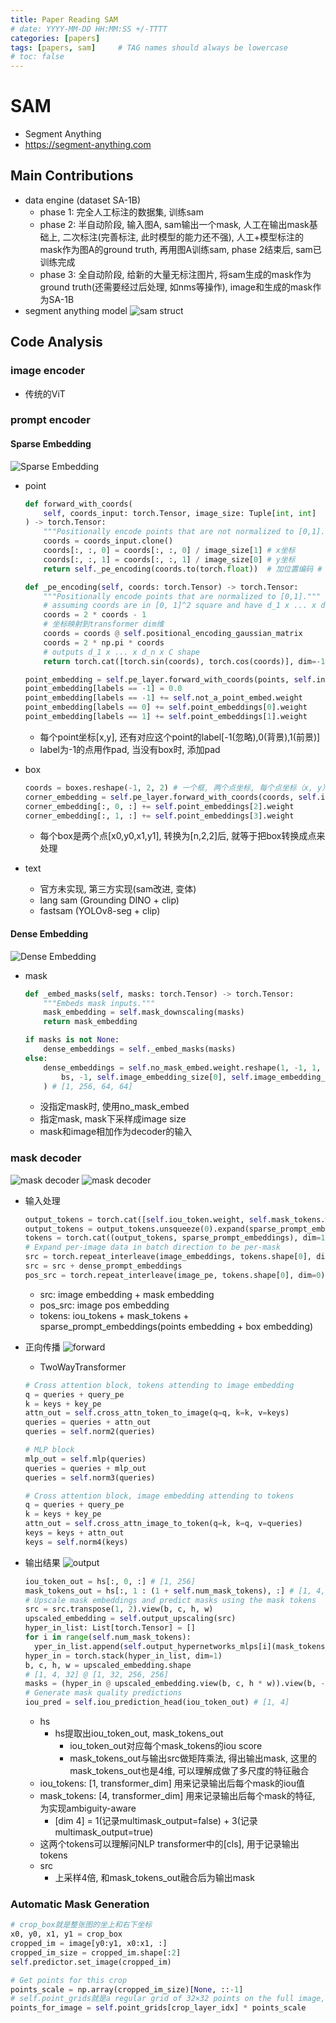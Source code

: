 ```yaml
---
title: Paper Reading SAM
# date: YYYY-MM-DD HH:MM:SS +/-TTTT
categories: [papers]
tags: [papers, sam]     # TAG names should always be lowercase
# toc: false
---
```


# SAM
- Segment Anything
- https://segment-anything.com

## Main Contributions
- data engine (dataset SA-1B)
  - phase 1: 完全人工标注的数据集, 训练sam
  - phase 2: 半自动阶段, 输入图A, sam输出一个mask, 人工在输出mask基础上, 二次标注(完善标注, 此时模型的能力还不强), 人工+模型标注的mask作为图A的ground truth, 再用图A训练sam, phase 2结束后, sam已训练完成
  - phase 3: 全自动阶段, 给新的大量无标注图片, 将sam生成的mask作为ground truth(还需要经过后处理, 如nms等操作), image和生成的mask作为SA-1B
- segment anything model
![sam struct](/assets/img/papers-files/sam/sam_struct.png)

## Code Analysis
### image encoder
- 传统的ViT

### prompt encoder
#### Sparse Embedding
![Sparse Embedding](/assets/img/papers-files/sam/sparse_embedding.png)
- point
  ```py
  def forward_with_coords(
      self, coords_input: torch.Tensor, image_size: Tuple[int, int]
  ) -> torch.Tensor:
      """Positionally encode points that are not normalized to [0,1]."""
      coords = coords_input.clone()
      coords[:, :, 0] = coords[:, :, 0] / image_size[1] # x坐标
      coords[:, :, 1] = coords[:, :, 1] / image_size[0] # y坐标
      return self._pe_encoding(coords.to(torch.float))  # 加位置编码 # B x N x C

  def _pe_encoding(self, coords: torch.Tensor) -> torch.Tensor:
      """Positionally encode points that are normalized to [0,1]."""
      # assuming coords are in [0, 1]^2 square and have d_1 x ... x d_n x 2 shape
      coords = 2 * coords - 1
      # 坐标映射到transformer dim维
      coords = coords @ self.positional_encoding_gaussian_matrix
      coords = 2 * np.pi * coords
      # outputs d_1 x ... x d_n x C shape
      return torch.cat([torch.sin(coords), torch.cos(coords)], dim=-1)
  ```
  ```py
  point_embedding = self.pe_layer.forward_with_coords(points, self.input_image_size)
  point_embedding[labels == -1] = 0.0
  point_embedding[labels == -1] += self.not_a_point_embed.weight
  point_embedding[labels == 0] += self.point_embeddings[0].weight
  point_embedding[labels == 1] += self.point_embeddings[1].weight
  ```
  - 每个point坐标[x,y], 还有对应这个point的label[-1(忽略),0(背景),1(前景)]
  - label为-1的点用作pad, 当没有box时, 添加pad

- box
  ```py
  coords = boxes.reshape(-1, 2, 2) # 一个框, 两个点坐标, 每个点坐标（x, y）
  corner_embedding = self.pe_layer.forward_with_coords(coords, self.input_image_size)
  corner_embedding[:, 0, :] += self.point_embeddings[2].weight
  corner_embedding[:, 1, :] += self.point_embeddings[3].weight
  ```
  - 每个box是两个点[x0,y0,x1,y1], 转换为[n,2,2]后, 就等于把box转换成点来处理
- text
  - 官方未实现, 第三方实现(sam改进, 变体)
  - lang sam (Grounding DINO + clip)
  - fastsam (YOLOv8-seg + clip)

#### Dense Embedding
![Dense Embedding](/assets/img/papers-files/sam/dense_embedding.png)
- mask
  ```py
  def _embed_masks(self, masks: torch.Tensor) -> torch.Tensor:
      """Embeds mask inputs."""
      mask_embedding = self.mask_downscaling(masks)
      return mask_embedding
  ```
  ```py
  if masks is not None:
      dense_embeddings = self._embed_masks(masks)
  else:
      dense_embeddings = self.no_mask_embed.weight.reshape(1, -1, 1, 1).expand(
          bs, -1, self.image_embedding_size[0], self.image_embedding_size[1]
      ) # [1, 256, 64, 64]
  ```
  - 没指定mask时, 使用no_mask_embed
  - 指定mask, mask下采样成image size
  - mask和image相加作为decoder的输入

### mask decoder
![mask decoder](/assets/img/papers-files/sam/mask_decoder.png)
![mask decoder](/assets/img/papers-files/sam/mask_decoder_orient.png)
- 输入处理
  ```py
  output_tokens = torch.cat([self.iou_token.weight, self.mask_tokens.weight], dim=0) # [5,256]
  output_tokens = output_tokens.unsqueeze(0).expand(sparse_prompt_embeddings.size(0), -1, -1) # [1, 5, 256]
  tokens = torch.cat((output_tokens, sparse_prompt_embeddings), dim=1) # [1, 5 + S, 256]
  # Expand per-image data in batch direction to be per-mask
  src = torch.repeat_interleave(image_embeddings, tokens.shape[0], dim=0)
  src = src + dense_prompt_embeddings
  pos_src = torch.repeat_interleave(image_pe, tokens.shape[0], dim=0)
  ```
  - src: image embedding + mask embedding
  - pos_src: image pos embedding
  - tokens: iou_tokens + mask_tokens + sparse_prompt_embeddings(points embedding + box embedding)
  
- 正向传播
![forward](/assets/img/papers-files/sam/TwoWayTransformer.jpg)
  - TwoWayTransformer
  ```py
  # Cross attention block, tokens attending to image embedding
  q = queries + query_pe
  k = keys + key_pe
  attn_out = self.cross_attn_token_to_image(q=q, k=k, v=keys)
  queries = queries + attn_out
  queries = self.norm2(queries)

  # MLP block
  mlp_out = self.mlp(queries)
  queries = queries + mlp_out
  queries = self.norm3(queries)

  # Cross attention block, image embedding attending to tokens
  q = queries + query_pe
  k = keys + key_pe
  attn_out = self.cross_attn_image_to_token(q=k, k=q, v=queries)
  keys = keys + attn_out
  keys = self.norm4(keys)
  ```

- 输出结果
![output](/assets/img/papers-files/sam/decoder_output_post.jpg) 
  ```py
  iou_token_out = hs[:, 0, :] # [1, 256]
  mask_tokens_out = hs[:, 1 : (1 + self.num_mask_tokens), :] # [1, 4, 256]
  # Upscale mask embeddings and predict masks using the mask tokens
  src = src.transpose(1, 2).view(b, c, h, w)
  upscaled_embedding = self.output_upscaling(src)
  hyper_in_list: List[torch.Tensor] = []
  for i in range(self.num_mask_tokens):
    yper_in_list.append(self.output_hypernetworks_mlps[i](mask_tokens_out[:, i, :]))
  hyper_in = torch.stack(hyper_in_list, dim=1)
  b, c, h, w = upscaled_embedding.shape
  # [1, 4, 32] @ [1, 32, 256, 256]
  masks = (hyper_in @ upscaled_embedding.view(b, c, h * w)).view(b, -1, h, w) # [1, 4, 256, 256]
  # Generate mask quality predictions
  iou_pred = self.iou_prediction_head(iou_token_out) # [1, 4]
  ```
  - hs
    - hs提取出iou_token_out, mask_tokens_out
      - iou_token_out对应每个mask_tokens的iou score
      - mask_tokens_out与输出src做矩阵乘法, 得出输出mask, 这里的mask_tokens_out也是4维, 可以理解成做了多尺度的特征融合
  - iou_tokens: [1, transformer_dim] 用来记录输出后每个mask的iou值
  - mask_tokens: [4, transformer_dim] 用来记录输出后每个mask的特征, 为实现ambiguity-aware
    - [dim 4] = 1(记录multimask_output=false) + 3(记录multimask_output=true)
  - 这两个tokens可以理解问NLP transformer中的[cls], 用于记录输出tokens
  - src
    - 上采样4倍, 和mask_tokens_out融合后为输出mask
  
### Automatic Mask Generation
```py
# crop_box就是整张图的坐上和右下坐标
x0, y0, x1, y1 = crop_box
cropped_im = image[y0:y1, x0:x1, :]
cropped_im_size = cropped_im.shape[:2]
self.predictor.set_image(cropped_im)

# Get points for this crop
points_scale = np.array(cropped_im_size)[None, ::-1]
# self.point_grids就是a regular grid of 32×32 points on the full image, 即在整张图上撒了32x32个点
points_for_image = self.point_grids[crop_layer_idx] * points_scale
```